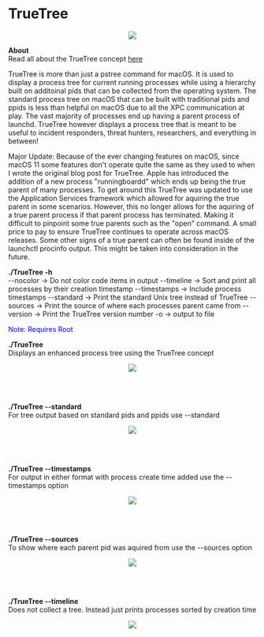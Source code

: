 #  TrueTree

<p align="center"><img src="https://themittenmac.com/wp-content/uploads/2020/02/Frame-5-scaled.jpg"></p>

**About** \
Read all about the TrueTree concept [here](https://themittenmac.com/the-truetree-concept/)


TrueTree is more than just a pstree command for macOS. It is used to display a process tree for current running processes while using a hierarchy built on additoinal pids that can be collected from the operating system.  The standard process tree on macOS that can be built with traditional pids and ppids is less than helpful on macOS due to all the XPC communication at play.  The vast majority of processes end up having a parent process of launchd. TrueTree however displays a process tree that is meant to be useful to incident responders, threat hunters, researchers, and everything in between!  

Major Update:
Because of the ever changing features on macOS, since macOS 11 some features don't operate quite the same as they used to when I wrote the original blog post for TrueTree. Apple has introduced the addition of a new process "runningboardd" which ends up being the true parent of many processes. To get around this TrueTree was updated to use the Application Services framework which allowed for aquiring the true parent in some scenarios. However, this no longer allows for the aquiring of a true parent process if that parent process has terminated. Making it difficult to pinpoint some true parents such as the "open" command. A small price to pay to ensure TrueTree continues to operate across macOS releases. Some other signs of a true parent can often be found inside of the launchctl procinfo output. This might be taken into consideration in the future.

**./TrueTree -h** \
--nocolor -> Do not color code items in output
--timeline  -> Sort and print all processes by their creation timestamp
--timestamps -> Include process timestamps
--standard -> Print the standard Unix tree instead of TrueTree
--sources -> Print the source of where each processes parent came from
--version -> Print the TrueTree version number
-o <filename> -> output to file

<span style="color:blue">Note: Requires Root</span>

**./TrueTree** \
Displays an enhanced process tree using the TrueTree concept
<p align="center"><img src="https://themittenmac.com/wp-content/uploads/2022/12/truetree_output.png"></p>
<br/><br/>

**./TrueTree --standard** \
For tree output based on standard pids and ppids use --standard
<p align="center"><img src="https://themittenmac.com/wp-content/uploads/2022/12/tt_standard.png"></p>
<br/><br/>

**./TrueTree --timestamps** \
For output in either format with process create time added use the --timestamps option
<p align="center"><img src="https://themittenmac.com/wp-content/uploads/2022/12/tt_timestamps.png"></p>
<br/><br/>

**./TrueTree --sources** \
To show where each parent pid was aquired from use the --sources option
<p align="center"><img src="https://themittenmac.com/wp-content/uploads/2022/12/tt_sources.png"></p>
<br/><br/>

**./TrueTree --timeline** \
Does not collect a tree. Instead just prints processes sorted by creation time
<p align="center"><img src="https://themittenmac.com/wp-content/uploads/2022/12/tt_timeline.png"></p>
